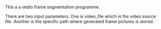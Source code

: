 This a a vedio frame segmentation programme.

There are two input parameters. One is video_file which is the video source file. Another is the specific path where generated frame pictures is stored.



